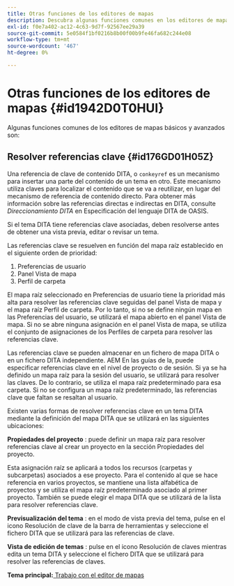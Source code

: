 ```yaml
---
title: Otras funciones de los editores de mapas
description: Descubra algunas funciones comunes en los editores de mapas básicos y avanzados. Aprenda a resolver referencias clave en el editor de mapas.
exl-id: f0e7a402-ac12-4c63-9d7f-92567ee29a39
source-git-commit: 5e0584f1bf0216b8b00f00b9fe46fa682c244e08
workflow-type: tm+mt
source-wordcount: '467'
ht-degree: 0%

---
```


# Otras funciones de los editores de mapas {#id1942D0T0HUI}

Algunas funciones comunes de los editores de mapas básicos y avanzados son:

## Resolver referencias clave {#id176GD01H05Z}

Una referencia de clave de contenido DITA, o `conkeyref` es un mecanismo para insertar una parte del contenido de un tema en otro. Este mecanismo utiliza claves para localizar el contenido que se va a reutilizar, en lugar del mecanismo de referencia de contenido directo. Para obtener más información sobre las referencias directas e indirectas en DITA, consulte *Direccionamiento DITA* en Especificación del lenguaje DITA de OASIS.

Si el tema DITA tiene referencias clave asociadas, deben resolverse antes de obtener una vista previa, editar o revisar un tema.

Las referencias clave se resuelven en función del mapa raíz establecido en el siguiente orden de prioridad:

1. Preferencias de usuario
1. Panel Vista de mapa
1. Perfil de carpeta

El mapa raíz seleccionado en Preferencias de usuario tiene la prioridad más alta para resolver las referencias clave seguidas del panel Vista de mapa y el mapa raíz Perfil de carpeta. Por lo tanto, si no se define ningún mapa en las Preferencias del usuario, se utilizará el mapa abierto en el panel Vista de mapa. Si no se abre ninguna asignación en el panel Vista de mapa, se utiliza el conjunto de asignaciones de los Perfiles de carpeta para resolver las referencias clave.

Las referencias clave se pueden almacenar en un fichero de mapa DITA o en un fichero DITA independiente. AEM En las guías de la, puede especificar referencias clave en el nivel de proyecto o de sesión. Si ya se ha definido un mapa raíz para la sesión del usuario, se utilizará para resolver las claves. De lo contrario, se utiliza el mapa raíz predeterminado para esa carpeta. Si no se configura un mapa raíz predeterminado, las referencias clave que faltan se resaltan al usuario.

Existen varias formas de resolver referencias clave en un tema DITA mediante la definición del mapa DITA que se utilizará en las siguientes ubicaciones:

**Propiedades del proyecto** : puede definir un mapa raíz para resolver referencias clave al crear un proyecto en la sección Propiedades del proyecto.

Esta asignación raíz se aplicará a todos los recursos \(carpetas y subcarpetas\) asociados a ese proyecto. Para el contenido al que se hace referencia en varios proyectos, se mantiene una lista alfabética de proyectos y se utiliza el mapa raíz predeterminado asociado al primer proyecto. También se puede elegir el mapa DITA que se utilizará de la lista para resolver referencias clave.

**Previsualización del tema** : en el modo de vista previa del tema, pulse en el icono Resolución de clave de la barra de herramientas y seleccione el fichero DITA que se utilizará para las referencias de clave.

**Vista de edición de temas** : pulse en el icono Resolución de claves mientras edita un tema DITA y seleccione el fichero DITA que se utilizará para resolver las referencias de claves.

**Tema principal:**[ Trabajo con el editor de mapas](map-editor.md)
